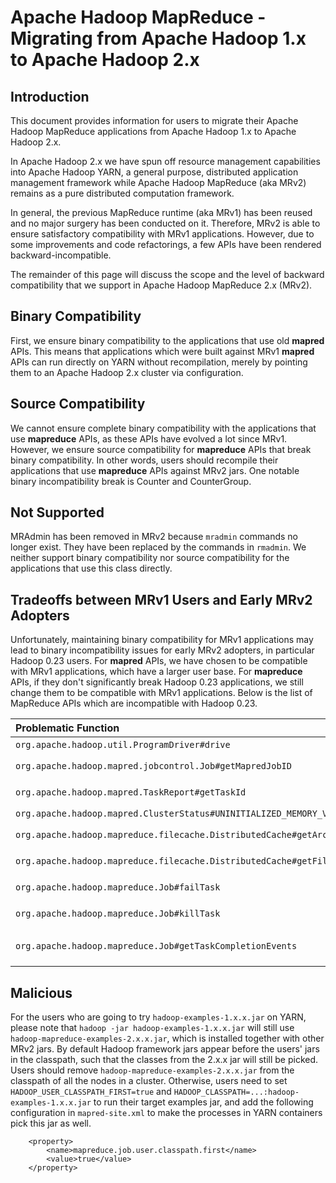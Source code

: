 <!---
  Licensed under the Apache License, Version 2.0 (the "License");
  you may not use this file except in compliance with the License.
  You may obtain a copy of the License at

   http://www.apache.org/licenses/LICENSE-2.0

  Unless required by applicable law or agreed to in writing, software
  distributed under the License is distributed on an "AS IS" BASIS,
  WITHOUT WARRANTIES OR CONDITIONS OF ANY KIND, either express or implied.
  See the License for the specific language governing permissions and
  limitations under the License. See accompanying LICENSE file.
-->

Apache Hadoop MapReduce - Migrating from Apache Hadoop 1.x to Apache Hadoop 2.x
===============================================================================

<!-- MACRO{toc|fromDepth=0|toDepth=3} -->

Introduction
------------

This document provides information for users to migrate their Apache Hadoop MapReduce applications from Apache Hadoop 1.x to Apache Hadoop 2.x.

In Apache Hadoop 2.x we have spun off resource management capabilities into Apache Hadoop YARN, a general purpose, distributed application management framework while Apache Hadoop MapReduce (aka MRv2) remains as a pure distributed computation framework.

In general, the previous MapReduce runtime (aka MRv1) has been reused and no major surgery has been conducted on it. Therefore, MRv2 is able to ensure satisfactory compatibility with MRv1 applications. However, due to some improvements and code refactorings, a few APIs have been rendered backward-incompatible.

The remainder of this page will discuss the scope and the level of backward compatibility that we support in Apache Hadoop MapReduce 2.x (MRv2).

Binary Compatibility
--------------------

First, we ensure binary compatibility to the applications that use old **mapred** APIs. This means that applications which were built against MRv1 **mapred** APIs can run directly on YARN without recompilation, merely by pointing them to an Apache Hadoop 2.x cluster via configuration.

Source Compatibility
--------------------

We cannot ensure complete binary compatibility with the applications that use **mapreduce** APIs, as these APIs have evolved a lot since MRv1. However, we ensure source compatibility for **mapreduce** APIs that break binary compatibility. In other words, users should recompile their applications that use **mapreduce** APIs against MRv2 jars. One notable binary incompatibility break is Counter and CounterGroup.

Not Supported
-------------

MRAdmin has been removed in MRv2 because `mradmin` commands no longer exist. They have been replaced by the commands in `rmadmin`. We neither support binary compatibility nor source compatibility for the applications that use this class directly.

Tradeoffs between MRv1 Users and Early MRv2 Adopters
----------------------------------------------------

Unfortunately, maintaining binary compatibility for MRv1 applications may lead to binary incompatibility issues for early MRv2 adopters, in particular Hadoop 0.23 users. For **mapred** APIs, we have chosen to be compatible with MRv1 applications, which have a larger user base. For **mapreduce** APIs, if they don't significantly break Hadoop 0.23 applications, we still change them to be compatible with MRv1 applications. Below is the list of MapReduce APIs which are incompatible with Hadoop 0.23.

| **Problematic Function** | **Incompatibility Issue** |
|:---- |:---- |
| `org.apache.hadoop.util.ProgramDriver#drive` | Return type changes from `void` to `int` |
| `org.apache.hadoop.mapred.jobcontrol.Job#getMapredJobID` | Return type changes from `String` to `JobID` |
| `org.apache.hadoop.mapred.TaskReport#getTaskId` | Return type changes from `String` to `TaskID` |
| `org.apache.hadoop.mapred.ClusterStatus#UNINITIALIZED_MEMORY_VALUE` | Data type changes from `long` to `int` |
| `org.apache.hadoop.mapreduce.filecache.DistributedCache#getArchiveTimestamps` | Return type changes from `long[]` to `String[]` |
| `org.apache.hadoop.mapreduce.filecache.DistributedCache#getFileTimestamps` | Return type changes from `long[]` to `String[]` |
| `org.apache.hadoop.mapreduce.Job#failTask` | Return type changes from `void` to `boolean` |
| `org.apache.hadoop.mapreduce.Job#killTask` | Return type changes from `void` to `boolean` |
| `org.apache.hadoop.mapreduce.Job#getTaskCompletionEvents` | Return type changes from `o.a.h.mapred.TaskCompletionEvent[]` to `o.a.h.mapreduce.TaskCompletionEvent[]` |

Malicious
---------

For the users who are going to try `hadoop-examples-1.x.x.jar` on YARN, please note that `hadoop -jar hadoop-examples-1.x.x.jar` will still use `hadoop-mapreduce-examples-2.x.x.jar`, which is installed together with other MRv2 jars. By default Hadoop framework jars appear before the users' jars in the classpath, such that the classes from the 2.x.x jar will still be picked. Users should remove `hadoop-mapreduce-examples-2.x.x.jar` from the classpath of all the nodes in a cluster. Otherwise, users need to set `HADOOP_USER_CLASSPATH_FIRST=true` and `HADOOP_CLASSPATH=...:hadoop-examples-1.x.x.jar` to run their target examples jar, and add the following configuration in `mapred-site.xml` to make the processes in YARN containers pick this jar as well.

        <property>
            <name>mapreduce.job.user.classpath.first</name>
            <value>true</value>
        </property>

